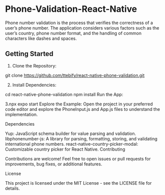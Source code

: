 # Phone-Validation-React-Native
Phone number validation is the process that verifies the correctness of a user’s phone number. The application considers various factors such as the user’s country, phone number format, and the handling of common characters like dashes and spaces.

## Getting Started

1. Clone the Repository:

git clone https://github.com/ttebify/react-native-phone-validation.git

2. Install Dependencies:

cd react-native-phone-validation
npm install
Run the App:

3.npx expo start
Explore the Example: Open the project in your preferred code editor and explore the PhoneInput.js and App.js files to understand the implementation.

Dependencies

Yup: JavaScript schema builder for value parsing and validation.
libphonenumber-js: A library for parsing, formatting, storing, and validating international phone numbers.
react-native-country-picker-modal: Customizable country picker for React Native.
Contributing

Contributions are welcome! Feel free to open issues or pull requests for improvements, bug fixes, or additional features.

License

This project is licensed under the MIT License - see the LICENSE file for details.
